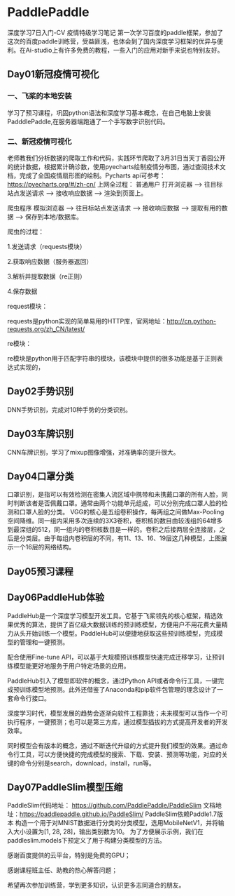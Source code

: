 # PaddlePaddle
深度学习7日入门-CV 疫情特级学习笔记
    第一次学习百度的paddle框架，参加了这次的百度paddle训练营，受益匪浅，也体会到了国内深度学习框架的优异与便利。在Ai-studio上有许多免费的教程，一些入门的应用对新手来说也特别友好。
## Day01新冠疫情可视化
### 一、飞桨的本地安装
学习了预习课程，巩固python语法和深度学习基本概念，在自己电脑上安装PadddlePaddle,在服务器端跑通了一个手写数字识别代码。
### 二、新冠疫情可视化
老师教我们分析数据的爬取工作和代码，实践环节爬取了3月31日当天丁香园公开的统计数据，根据累计确诊数，使用pyecharts绘制疫情分布图，通过查阅技术文档，完成了全国疫情扇形图的绘制。Pycharts api可参考：https://pyecharts.org/#/zh-cn/
上网全过程：
普通用户
打开浏览器 --> 往目标站点发送请求 --> 接收响应数据 --> 渲染到页面上。

爬虫程序
模拟浏览器 --> 往目标站点发送请求 --> 接收响应数据 --> 提取有用的数据 --> 保存到本地/数据库。


爬虫的过程：

1.发送请求（requests模块）

2.获取响应数据（服务器返回）

3.解析并提取数据（re正则）

4.保存数据

request模块：

requests是python实现的简单易用的HTTP库，官网地址：http://cn.python-requests.org/zh_CN/latest/

re模块：

re模块是python用于匹配字符串的模块，该模块中提供的很多功能是基于正则表达式实现的，
## Day02手势识别
DNN手势识别，完成对10种手势的分类识别。
## Day03车牌识别
CNN车牌识别，学习了mixup图像增强，对准确率的提升很大。
## Day04口罩分类
口罩识别，是指可以有效检测在密集人流区域中携带和未携戴口罩的所有人脸，同时判断该者是否佩戴口罩。通常由两个功能单元组成，可以分别完成口罩人脸的检测和口罩人脸的分类。
VGG的核心是五组卷积操作，每两组之间做Max-Pooling空间降维。同一组内采用多次连续的3X3卷积，卷积核的数目由较浅组的64增多到最深组的512，同一组内的卷积核数目是一样的。卷积之后接两层全连接层，之后是分类层。由于每组内卷积层的不同，有11、13、16、19层这几种模型，上图展示一个16层的网络结构。
## Day05预习课程
## Day06PaddleHub体验
PaddleHub是一个深度学习模型开发工具。它基于飞桨领先的核心框架，精选效果优秀的算法，提供了百亿级大数据训练的预训练模型，方便用户不用花费大量精力从头开始训练一个模型。PaddleHub可以便捷地获取这些预训练模型，完成模型的管理和一键预测。

配合使用Fine-tune API，可以基于大规模预训练模型快速完成迁移学习，让预训练模型能更好地服务于用户特定场景的应用。

PaddleHub引入了模型即软件的概念，通过Python API或者命令行工具，一键完成预训练模型地预测。此外还借鉴了Anaconda和pip软件包管理的理念设计了一套命令行接口。

深度学习时代，模型发展的趋势会逐渐向软件工程靠拢；未来模型可以当作一个可执行程序，一键预测；也可以是第三方库，通过模型插拔的方式提高开发者的开发效率。

同时模型会有版本的概念，通过不断迭代升级的方式提升我们模型的效果。通过命令行工具，可以方便快捷的完成模型的搜索、下载、安装、预测等功能，对应的关键的命令分别是search，download，install，run等。
## Day07PaddleSlim模型压缩
PaddleSlim代码地址： https://github.com/PaddlePaddle/PaddleSlim
文档地址：https://paddlepaddle.github.io/PaddleSlim/
PaddleSlim依赖Paddle1.7版本
构造一个用于对MNIST数据进行分类的分类模型，选用MobileNetV1，并将输入大小设置为[1, 28, 28]，输出类别数为10。 为了方便展示示例，我们在paddleslim.models下预定义了用于构建分类模型的方法。

感谢百度提供的云平台，特别是免费的GPU；

感谢课程班主任、助教的热心解答问题；

希望再次参加训练营，学到更多知识，认识更多志同道合的朋友。
